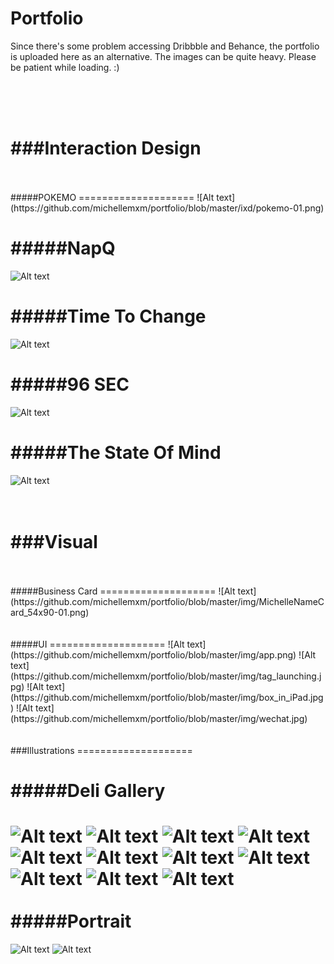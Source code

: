 Portfolio
====================

Since there's some problem accessing Dribbble and Behance, the portfolio is uploaded here as an alternative. The images can be quite heavy. Please be patient while loading. :)

<br>
<br>
<br>

###Interaction Design
====================
<br>
<br>
#####POKEMO
====================
![Alt text](https://github.com/michellemxm/portfolio/blob/master/ixd/pokemo-01.png)
<br>

#####NapQ
====================
![Alt text](https://github.com/michellemxm/portfolio/blob/master/ixd/NapQ-01.png)
<br>

#####Time To Change
====================
![Alt text](https://github.com/michellemxm/portfolio/blob/master/ixd/TimeToChange-01.png)
<br>

#####96 SEC
====================
![Alt text](https://github.com/michellemxm/portfolio/blob/master/ixd/96SEC-01.png)
<br>

#####The State Of Mind
====================
![Alt text](https://github.com/michellemxm/portfolio/blob/master/ixd/TheStateOfMind-01.png)
<br>
<br>
<br>

###Visual
====================
<br>
<br>
#####Business Card
====================
![Alt text](https://github.com/michellemxm/portfolio/blob/master/img/MichelleNameCard_54x90-01.png)

<br>
<br>
<br>
#####UI
====================
![Alt text](https://github.com/michellemxm/portfolio/blob/master/img/app.png)
![Alt text](https://github.com/michellemxm/portfolio/blob/master/img/tag_launching.jpg)
![Alt text](https://github.com/michellemxm/portfolio/blob/master/img/box_in_iPad.jpg)
![Alt text](https://github.com/michellemxm/portfolio/blob/master/img/wechat.jpg)


<br>
<br>
<br>
###Illustrations
====================

#####Deli Gallery
====================
![Alt text](https://github.com/michellemxm/portfolio/blob/master/illus/food-bakery-cornMuffin.jpg)
![Alt text](https://github.com/michellemxm/portfolio/blob/master/illus/food-bakery-RedGrapePastry.jpg)
![Alt text](https://github.com/michellemxm/portfolio/blob/master/illus/food-BbqGrill-BaconBurger.jpg)
![Alt text](https://github.com/michellemxm/portfolio/blob/master/illus/food-BbqGrill-BreakfastPlatter.jpg)
![Alt text](https://github.com/michellemxm/portfolio/blob/master/illus/food-BbqQrill-pancake.jpg)
![Alt text](https://github.com/michellemxm/portfolio/blob/master/illus/food-diary-cheese.jpg)
![Alt text](https://github.com/michellemxm/portfolio/blob/master/illus/food-PopcornPot-ButteredPopcorn.jpg)
![Alt text](https://github.com/michellemxm/portfolio/blob/master/illus/food-PopcornPot-ChiliPopcorn.jpg)
![Alt text](https://github.com/michellemxm/portfolio/blob/master/illus/food-SteakPan-Filet.jpg)
![Alt text](https://github.com/michellemxm/portfolio/blob/master/illus/food-SteakPan-ribeye.jpg)
![Alt text](https://github.com/michellemxm/portfolio/blob/master/illus/food-SteakPan-Tenderloin.jpg)
<br>
<br>
#####Portrait
====================
![Alt text](https://github.com/michellemxm/portfolio/blob/master/img/YUM.jpg)
![Alt text](https://github.com/michellemxm/portfolio/blob/master/img/edward.jpg)